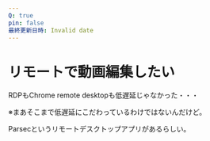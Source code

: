 ```yaml
---
Q: true
pin: false
最終更新日時: Invalid date
---
```

# リモートで動画編集したい

RDPもChrome remote desktopも低遅延じゃなかった・・・

※まあそこまで低遅延にこだわっているわけではないんだけど。

Parsecというリモートデスクトップアプリがあるらしい。
